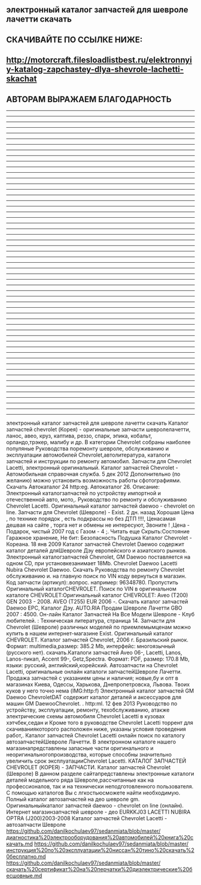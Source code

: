 электронный каталог запчастей для шевроле лачетти скачать
--------------------------------------------------
СКАЧИВАЙТЕ ПО ССЫЛКЕ НИЖЕ:
--------------------------------------------------
http://motorcraft.filesloadlistbest.ru/elektronnyiy-katalog-zapchastey-dlya-shevrole-lachetti-skachat
--------------------------------------------------
АВТОРАМ ВЫРАЖАЕМ БЛАГОДАРНОСТЬ
--------------------------------------------------
--------------------------------------------------
--------------------------------------------------
--------------------------------------------------
--------------------------------------------------
--------------------------------------------------
--------------------------------------------------
--------------------------------------------------
--------------------------------------------------
--------------------------------------------------
--------------------------------------------------
--------------------------------------------------
--------------------------------------------------
--------------------------------------------------
--------------------------------------------------
--------------------------------------------------
--------------------------------------------------
--------------------------------------------------
--------------------------------------------------
--------------------------------------------------
--------------------------------------------------
--------------------------------------------------
--------------------------------------------------
--------------------------------------------------
--------------------------------------------------
--------------------------------------------------
--------------------------------------------------
--------------------------------------------------
--------------------------------------------------
--------------------------------------------------
--------------------------------------------------
--------------------------------------------------
--------------------------------------------------
--------------------------------------------------
--------------------------------------------------
--------------------------------------------------
--------------------------------------------------
--------------------------------------------------
--------------------------------------------------
--------------------------------------------------
--------------------------------------------------
--------------------------------------------------
--------------------------------------------------
--------------------------------------------------
--------------------------------------------------
--------------------------------------------------
--------------------------------------------------
--------------------------------------------------
--------------------------------------------------
--------------------------------------------------
--------------------------------------------------
--------------------------------------------------
--------------------------------------------------
--------------------------------------------------
--------------------------------------------------
--------------------------------------------------
электронный каталог запчастей для шевроле лачетти скачать Каталог запчастей chevrolet (Корея) - оригинальные запчасти шевролелачетти, ланос, авео, круз, каптива, реззо, спарк, эпика, кобальт, орландо,трэкер, малибу и др. В категории Chevrolet собраны наиболее популяные Руководства поремонту шевроле, обслуживанию и эксплуатации автомобилей Chevrolet,автолитература, каталоги запчастей и инструкции по ремонту автомобил. Запчасти для Chevrolet Lacetti, электронный оригинальный. Каталог запчастей Chevrolet - Автомобильная справочная служба. 5 дек 2012  Дополнительно (по желанию) можно установить возможность работы сфотографиями. Скачать Автокаталог 24 http:eg. Автокаталог 26. Описание: Электронный каталогзапчастей по устройству импортной и отечественной авто, мото,. Руководство по ремонту и обслуживанию Chevrolet Lacetti. Оригинальный каталог запчастей daewoo - chevrolet on line. Запчасти для Chevrolet (Шевроле) - Exist. 2 дн. назад  Хорошая Цена  , по технике порядок , есть подкрассы но без ДТП !!!!, Ценасамая дешвая на сайте , торга нет и обмены не интересуют, Звоните ! ,Цена - Подарок, чистый 2007 год с Газом - 4 ;. Читать еще Скрыть:Состояние Гаражное хранение, Не бит: Безопасность Подушка
Каталог Chevrolet - Кореана. 18 янв 2009  Каталог запчастей Chevrolet Daewoo содержит каталог деталей дляШевроле Дэу европейского и азиатского рынков. Электронный каталогзапчастей Chevrolet, GM Daewoo поставляется на одном CD, при установкезанимает 18Mb.  Chevrolet  Daewoo Lacetti Nubira Chevrolet  Daewoo. Скачать Руководства по ремонту Chevrolet обслуживанию и. на главную  поиск по VIN коду  вернуться в магазин. Код запчасти (артикул):.вопрос. например: 96348780. Пропустить Оригинальный каталогCHEVROLET. Поиск по VIN в оригинальном каталоге CHEVROLET:Оригинальный каталог CHEVROLET: Aveo (T200) GEN 2003 - 2008. AVEO (T255) EUR 2006 -. Скачать каталог запчастей Daewoo EPC, Каталог Дэу. AUTO.RIA  Продам Шевроле Лачетти GBO 2007 : 4500. Он-лайн Каталог Запчастей На Все Модели Шевроле - Клуб любителей. : Техническая литература, страница 14. Запчасти для Chevrolet (Шевроле) различных моделей по приемлемымценам можно купить в нашем интернет-магазине Exist.
Оригинальный каталог CHEVROLET. Каталог запчастей Chevrolet, 2006 г. Бразильский рынок. Формат: multimedia,размер: 385.2 Mb, интерфейс: многоязычный (русского нет). скачать.Каталоги запчастей Aveo 06-, Lacetti, Lanos, Lanos-пикап, Accent 99-, Getz,Spectra. Формат: PDF, размер: 170.8 Mb, языки: русский, английский,корейский. Автозапчасти на Chevrolet Lacetti, оригинальные онлайн каталоги запчастейШевроле Лачетти. Продажа запчастей с указанием цены и наличия; новые,бу и опт в магазинах Киева, Одессы, Харькова, Днепропетровска, Львова. Твоих куков у него точно нема (IMG:http:f)  Электронный каталог запчастей GM Daewoo ChevroletDAT содержит каталог деталей и аксессуаров для машин GM DaewooChevrolet. . http:ml. 12 фев 2013  Руководство по устройству, эксплуатации, ремонту, техобслуживанию, атакже электрические схемы автомобиля Chevrolet Lacetti в кузовах хэтчбек,седан и  Кроме того в руководстве Chevrolet Lacetti торрент для скачиваниякоторого расположен ниже, указаны условия проведения работ,. Каталог запчастей Chevrolet Lacetti онлайн поиск по каталогу автозапчастейШевроле Лачетти.  В электронном каталоге нашего магазинапредставлены запасные части оригинального и неоригинальногопроизводства, которые способны значительно увеличить срок эксплуатацииChevrolet Lacetti. КАТАЛОГ ЗАПЧАСТЕЙ CHEVROLET (КОРЕЯ) - ЗАПЧАСТИ. Каталог запчастей Chevrolet (Шевроле)  В данном разделе сайтапредставлены электронные каталоги деталей модельного ряда Шевроле,рассчитанные как на профессионалов, так и на технически неподготовленного пользователя. С помощью каталогов Вы с лгкостьюсможете найти необходимую. Полный каталог автозапчастей на део  шевроле gm.  Оригинальныйкаталог запчастей daewoo - chevrolet on line (онлайн). Интернет магазинзапчастей шевроле - део  EURKKJ03 LACETTI  NUBIRA  OPTRA (J200)2003-2008
Каталог запчастей Chevrolet Lacetti - автозапчасти Шевроле
https://github.com/danilkochulaev97/sedanmiata/blob/master/диагностика%20электрооборудования%20автомобилей%20книга%20скачать.md
https://github.com/danilkochulaev97/sedanmiata/blob/master/инструкция%20по%20эксплуатации%20ниссан%20тино%20скачать%20бесплатно.md
https://github.com/danilkochulaev97/sedanmiata/blob/master/скачать%20сертификат%20на%20перчатки%20диэлектрические%20бесшовные.md